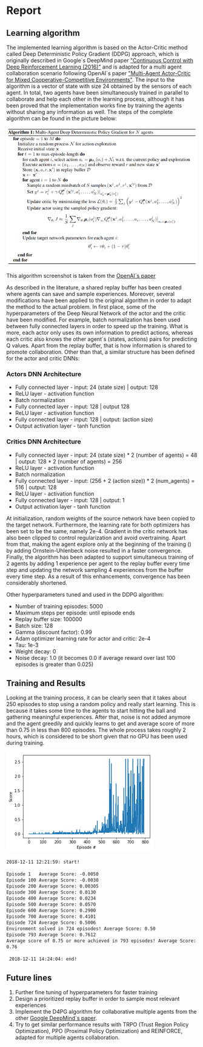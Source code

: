 # Report

## Learning algorithm

The implemented learning algorithm is based on the Actor-Critic method called Deep Deterministic Policy Gradient (DDPG) approach, which is originally described in Google´s DeepMind paper ["Continuous Control with Deep Reinforcement Learning (2016)"](https://arxiv.org/pdf/1509.02971.pdf) and is adapted for a multi agent collaboration scenario following OpenAI´s paper ["Multi-Agent Actor-Critic for Mixed Cooperative-Competitive Environments"](https://arxiv.org/abs/1706.02275). The input to the algorithm is a vector of state with size 24 obtained by the sensors of each agent. In total, two agents have been simultaneously trained in parallel to collaborate and help each other in the learning process, although it has been proved that the implementation works fine by training the agents without sharing any information as well. The steps of the complete algorithm can be found in the picture below:

![Multiple Agent Deep Deterministic Policy Gradient (DDPG) algorithm](./images/MADDPG.PNG)

This algorithm screenshot is taken from the [OpenAI´s paper](https://arxiv.org/pdf/1706.02275.pdf)


As described in the literature, a shared replay buffer has been created where agents can save and sample experiences. Moreover, several modifications have been applied to the original algorithm in order to adapt the method to the actual problem. In first place, some of the hyperparameters of the Deep Neural Network of the actor and the critic have been modified. For example, batch normalization has been used between fully connected layers in order to speed up the training. What is more, each actor only uses its own information to predict actions, whereas each critic also knows the other agent´s (states, actions) pairs for predicting Q values. Apart from the replay buffer, that is how information is shared to promote collaboration. Other than that, a similar structure has been defined for the actor and critic DNNs:

### Actors DNN Architecture
- Fully connected layer - input: 24 (state size) | output: 128
- ReLU layer - activation function
- Batch normalization
- Fully connected layer - input: 128 |  output 128
- ReLU layer - activation function
- Fully connected layer - input: 128 | output: (action size)
- Output activation layer - tanh function

### Critics DNN Architecture
- Fully connected layer - input: 24 (state size) * 2 (number of agents) = 48 | output: 128 * 2 (number of agents) = 256
- ReLU layer - activation function
- Batch normalization
- Fully connected layer - input: (256 + 2 (action size)) * 2 (num_agents) =  516 |  output: 128
- ReLU layer - activation function
- Fully connected layer - input: 128 | output: 1
- Output activation layer - tanh function

At initialization, random weights of the source network have been copied to the target network. Furthermore, the learning rate for both optimizers has been set to be the same, namely 2e-4. Gradient in the critic network has also been clipped to control regularization and avoid overtraining. Apart from that, making the agent explore only at the beginning of the training () by adding Ornstein-Uhlenbeck noise resulted in a faster convergence. Finally, the algorithm has been adapted to support simultaneous training of 2 agents by adding 1 experience per agent to the replay buffer every time step and updating the network sampling 4 experiences from the buffer every time step. As a result of this enhancements, convergence has been considerably shortened.

Other hyperparameters tuned and used in the DDPG algorithm:

- Number of training episodes: 5000
- Maximum steps per episode: until episode ends
- Replay buffer size: 100000
- Batch size: 128
- Gamma (discount factor): 0.99
- Adam optimizer learning rate for actor and critic: 2e-4
- Tau: 1e-3
- Weight decay: 0
- Noise decay: 1.0 (it becomes 0.0 if average reward over last 100 episodes is greater than 0.025)

## Training and Results

Looking at the training process, it can be clearly seen that it takes about 250 episodes to stop using a random policy and really start learning. This is because it takes some time to the agents to start hitting the ball and gathering meaningful experiences. After that, noise is not added anymore and the agent greedily and quickly learns to get and average score of more than 0.75 in less than 800 episodes. The whole process takes roughly 2 hours, which is considered to be short given that no GPU has been used during training.

![results](./images/training.PNG)

```
2018-12-11 12:21:59: start!

Episode 1	Average Score: -0.0050
Episode 100	Average Score: -0.0030
Episode 200	Average Score: 0.00305
Episode 300	Average Score: 0.0130
Episode 400	Average Score: 0.0234
Episode 500	Average Score: 0.0570
Episode 600	Average Score: 0.2900
Episode 700	Average Score: 0.4101
Episode 724	Average Score: 0.5006
Environment solved in 724 episodes!	Average Score: 0.50
Episode 793	Average Score: 0.7612
Average score of 0.75 or more achieved in 793 episodes!	Average Score: 0.76

 2018-12-11 14:24:04: end!
```

## Future lines

1. Further fine tuning of hyperparameters for faster training
2. Design a prioritized replay buffer in order to sample most relevant experiences
2. Implement the D4PG algorithm for collaborative multiple agents from the other [Google DeepMind´s paper](https://openreview.net/pdf?id=SyZipzbCb).
3. Try to get similar performance results with TRPO (Trust Region Policy Optimization), PPO (Proximal Policy Optimization) and REINFORCE, adapted for multiple agents collaboration.

